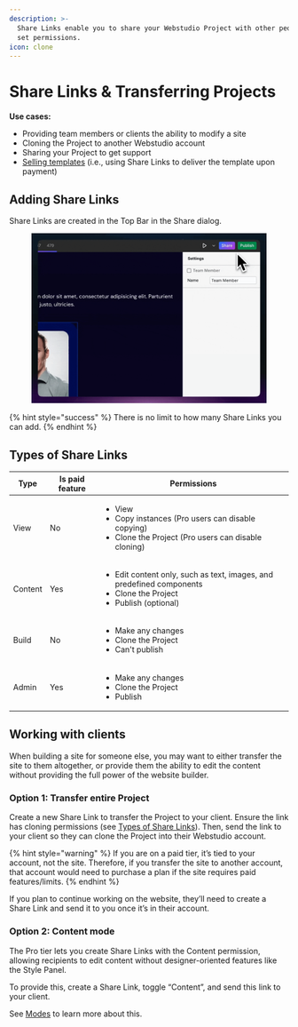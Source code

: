 ```yaml
---
description: >-
  Share Links enable you to share your Webstudio Project with other people and
  set permissions.
icon: clone
---
```


# Share Links & Transferring Projects

**Use cases:**

* Providing team members or clients the ability to modify a site
* Cloning the Project to another Webstudio account
* Sharing your Project to get support
* [Selling templates](../../contributing/marketplace.md#selling-templates) (i.e., using Share Links to deliver the template upon payment)

## Adding Share Links

Share Links are created in the Top Bar in the Share dialog.

<figure><img src="../../.gitbook/assets/sharecontent.gif" alt="creating a share link"><figcaption></figcaption></figure>

{% hint style="success" %}
There is no limit to how many Share Links you can add.
{% endhint %}

## Types of Share Links

| Type    | Is paid feature | Permissions                                                                                                                               |
| ------- | --------------- | ----------------------------------------------------------------------------------------------------------------------------------------- |
| View    | No              | <ul><li>View</li><li>Copy instances (Pro users can disable copying)</li><li>Clone the Project (Pro users can disable cloning)</li></ul>   |
| Content | Yes             | <ul><li>Edit content only, such as text, images, and predefined components</li><li>Clone the Project</li><li>Publish (optional)</li></ul> |
| Build   | No              | <ul><li>Make any changes</li><li>Clone the Project</li><li>Can't publish</li></ul>                                                        |
| Admin   | Yes             | <ul><li>Make any changes</li><li>Clone the Project</li><li>Publish</li></ul>                                                              |

## Working with clients

When building a site for someone else, you may want to either transfer the site to them altogether, or provide them the ability to edit the content without providing the full power of the website builder.

### Option 1: Transfer entire Project

Create a new Share Link to transfer the Project to your client. Ensure the link has cloning permissions (see [Types of Share Links](share-links.md#types-of-share-links)). Then, send the link to your client so they can clone the Project into their Webstudio account.

{% hint style="warning" %}
If you are on a paid tier, it’s tied to your account, not the site. Therefore, if you transfer the site to another account, that account would need to purchase a plan if the site requires paid features/limits.
{% endhint %}

If you plan to continue working on the website, they’ll need to create a Share Link and send it to you once it’s in their account.

### Option 2: Content mode

The Pro tier lets you create Share Links with the Content permission, allowing recipients to edit content without designer-oriented features like the Style Panel.

To provide this, create a Share Link, toggle “Content”, and send this link to your client.

See [Modes](modes.md) to learn more about this.
